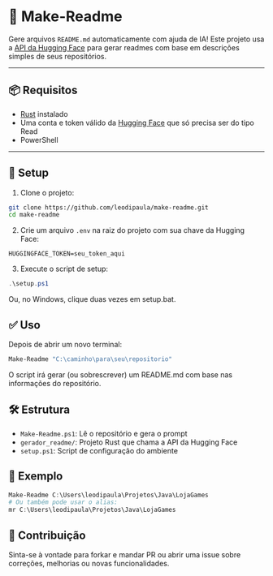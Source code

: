 # 🧠 Make-Readme

Gere arquivos `README.md` automaticamente com ajuda de IA! Este projeto usa a [API da Hugging Face](https://huggingface.co) para gerar readmes com base em descrições simples de seus repositórios.

---

## 📦 Requisitos

- [Rust](https://www.rust-lang.org/) instalado
- Uma conta e token válido da [Hugging Face](https://huggingface.co) que só precisa ser do tipo Read
- PowerShell

---

## 🚀 Setup

1. Clone o projeto:

```bash
git clone https://github.com/leodipaula/make-readme.git
cd make-readme
```

2. Crie um arquivo `.env` na raiz do projeto com sua chave da Hugging Face:

```env
HUGGINGFACE_TOKEN=seu_token_aqui
```

3. Execute o script de setup:

```powershell
.\setup.ps1
```
Ou, no Windows, clique duas vezes em setup.bat.

## ✅ Uso

Depois de abrir um novo terminal:

```powershell
Make-Readme "C:\caminho\para\seu\repositorio"
```
O script irá gerar (ou sobrescrever) um README.md com base nas informações do repositório.

## 🛠️ Estrutura

- `Make-Readme.ps1`: Lê o repositório e gera o prompt
- `gerador_readme/`: Projeto Rust que chama a API da Hugging Face
- `setup.ps1`: Script de configuração do ambiente

## 🧪 Exemplo

```powershell
Make-Readme C:\Users\leodipaula\Projetos\Java\LojaGames
# Ou também pode usar o alias:
mr C:\Users\leodipaula\Projetos\Java\LojaGames
```

## 🤝 Contribuição

Sinta-se à vontade para forkar e mandar PR ou abrir uma issue sobre correções, melhorias ou novas funcionalidades.  

